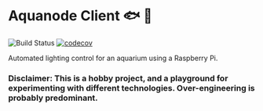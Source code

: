 # Aquanode Client 🐟 🌿

![Build Status](https://github.com/manolof/aquanode-client/workflows/CI/badge.svg?branch=master)
[![codecov](https://codecov.io/gh/manolof/aquanode-client/branch/master/graph/badge.svg)](https://codecov.io/gh/manolof/aquanode-client)

Automated lighting control for an aquarium using a Raspberry Pi.

### Disclaimer: This is a hobby project, and a playground for experimenting with different technologies. Over-engineering is probably predominant.
